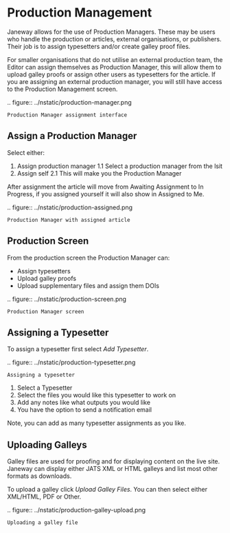 Production Management
=====================
Janeway allows for the use of Production Managers. These may be users who handle the production or articles, external organisations, or publishers. Their job is to assign typesetters and/or create galley proof files.

For smaller organisations that do not utilise an external production team, the Editor can assign themselves as Production Manager, this will allow them to upload galley proofs or assign other users as typesetters for the article. 
If you are assigning an external production manager, you will still have access to the Production Management screen.

.. figure:: ../nstatic/production-manager.png

    Production Manager assignment interface
    
    
Assign a Production Manager
---------------------------
Select either:

1. Assign production manager
    1.1 Select a production manager from the lsit
2. Assign self
    2.1 This will make you the Production Manager
    
After assignment the article will move from Awaiting Assignment to In Progress, if you assigned yourself it will also show in Assigned to Me.

.. figure:: ../nstatic/production-assigned.png

    Production Manager with assigned article
    
Production Screen
-----------------

From the production screen the Production Manager can:

- Assign typesetters
- Upload galley proofs
- Upload supplementary files and assign them DOIs


.. figure:: ../nstatic/production-screen.png

    Production Manager screen

Assigning a Typesetter
----------------------
To assign a typesetter first select *Add Typesetter*.

.. figure:: ../nstatic/production-typesetter.png

    Assigning a typesetter
    
1. Select a Typesetter
2. Select the files you would like this typesetter to work on
3. Add any notes like what outputs you would like
4. You have the option to send a notification email

Note, you can add as many typesetter assignments as you like.


Uploading Galleys
-----------------
Galley files are used for proofing and for displaying content on the live site. Janeway can display either JATS XML or HTML galleys and list most other formats as downloads.

To upload a galley click *Upload Galley Files*. You can then select either XML/HTML, PDF or Other. 


.. figure:: ../nstatic/production-galley-upload.png

    Uploading a galley file